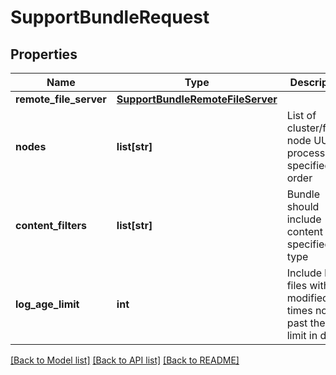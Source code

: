 # SupportBundleRequest

## Properties
Name | Type | Description | Notes
------------ | ------------- | ------------- | -------------
**remote_file_server** | [**SupportBundleRemoteFileServer**](SupportBundleRemoteFileServer.md) |  | [optional] 
**nodes** | **list[str]** | List of cluster/fabric node UUIDs processed in specified order | 
**content_filters** | **list[str]** | Bundle should include content of specified type | [optional] 
**log_age_limit** | **int** | Include log files with modified times not past the age limit in days | [optional] 

[[Back to Model list]](../README.md#documentation-for-models) [[Back to API list]](../README.md#documentation-for-api-endpoints) [[Back to README]](../README.md)

